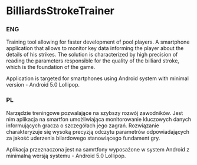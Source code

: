 # BilliardsStrokeTrainer

### ENG
Training tool allowing for faster development of pool players. A smartphone application that allows to monitor key data informing the player about the details of his strikes. The solution is characterized by high precision of reading the parameters responsible for the quality of the billiard stroke, which is the foundation of the game.

Application is targeted for smartphones using Android system with minimal version - Android 5.0 Lollipop.


### PL
Narzędzie treningowe pozwalające na szybszy rozwój zawodników. Jest nim aplikacja na smartfon umożliwiająca monitorowanie kluczowych danych informujących gracza o szczegółach jego zagrań. Rozwiązanie charakteryzuje się wysoką precyzją odczytu parametrów odpowiadających za jakość uderzenia bilardowego stanowiącego fundament gry.

Aplikacja przeznaczona jest na samrtfony wyposażone w system Android z minimalną wersją systemu - Android 5.0 Lollipop.
